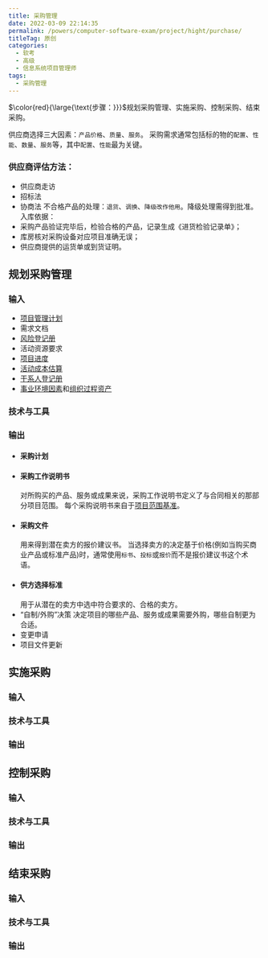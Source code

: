 ```yaml
---
title: 采购管理
date: 2022-03-09 22:14:35
permalink: /powers/computer-software-exam/project/hight/purchase/
titleTag: 原创
categories: 
  - 软考
  - 高级
  - 信息系统项目管理师
tags: 
  - 采购管理
---
```


$\color{red}{\large{\text{步骤：}}}$规划采购管理、实施采购、控制采购、结束采购。

供应商选择三大因素：`产品价格`、`质量`、`服务`。
采购需求通常包括标的物的`配置`、`性能`、`数量`、`服务`等，其中`配置`、`性能`最为关键。

<!-- more -->

### 供应商评估方法：
- 供应商走访
- 招标法
- 协商法
不合格产品的处理：`退货`、`调换`、`降级改作他用`。降级处理需得到批准。
入库依据：
- 采购产品验证完毕后，检验合格的产品，记录生成《进货检验记录单》；
- 库房核对采购设备对应项目准确无误；
- 供应商提供的运货单或到货证明。

## 规划采购管理

### 输入
- [项目管理计划](01.整体管理.md#项目管理计划)
- 需求文档
- [风险登记册](09.风险管理.md#风险登记册)
- 活动资源要求
- [项目进度](03.进度管理.md#进度基准)
- [活动成本估算](04.成本管理.md#2估算成本)
- [干系人登记册](08.干系人管理.md#干系人登记册)
- [事业环境因素](01.整体管理.md#事业环境因素)和[组织过程资产](01.整体管理.md#组织过程资产)
### 技术与工具

### 输出
- #### 采购计划
- #### 采购工作说明书
  对所购买的产品、服务或成果来说，采购工作说明书定义了与合同相关的那部分项目范围。
  每个采购说明书来自于[项目范围基准](02.范围管理.md#范围基准-scope-baseline)。
- #### 采购文件
  用来得到潜在卖方的报价建议书。
  当选择卖方的决定基于价格(例如当购买商业产品或标准产品)时，通常使用`标书`、`投标`或`报价`而不是报价建议书这个术语。
- #### 供方选择标准
  用于从潜在的卖方中选中符合要求的、合格的卖方。
- “自制/外购”决策
  决定项目的哪些产品、服务或成果需要外购，哪些自制更为合适。
- 变更申请
- 项目文件更新
## 实施采购

### 输入

### 技术与工具

### 输出

## 控制采购

### 输入

### 技术与工具

### 输出

## 结束采购

### 输入

### 技术与工具

### 输出
